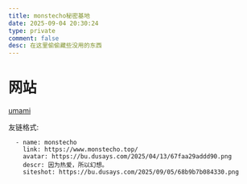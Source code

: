 ```yaml
---
title: monstecho秘密基地
date: 2025-09-04 20:30:24
type: private
comment: false
desc: 在这里偷偷藏些没用的东西
---
```


# 网站

[umami](https://www.umami.monstecho.top/share/GP13Db5duZos2OX2/www.monstecho.top)

友链格式:

      - name: monstecho
        link: https://www.monstecho.top/
        avatar: https://bu.dusays.com/2025/04/13/67faa29addd90.png
        descr: 因为热爱，所以幻想。
        siteshot: https://bu.dusays.com/2025/09/05/68b9b7b084330.png



